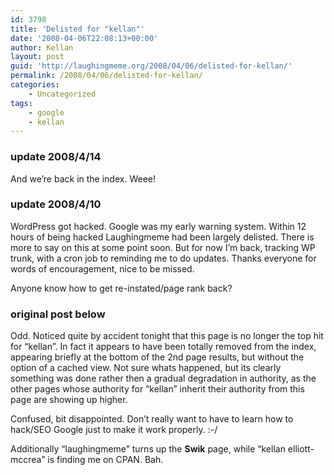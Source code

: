 ```yaml
---
id: 3798
title: 'Delisted for "kellan"'
date: '2008-04-06T22:08:13+00:00'
author: Kellan
layout: post
guid: 'http://laughingmeme.org/2008/04/06/delisted-for-kellan/'
permalink: /2008/04/06/delisted-for-kellan/
categories:
    - Uncategorized
tags:
    - google
    - kellan
---
```


### update 2008/4/14

And we’re back in the index. Weee!

### update 2008/4/10

WordPress got hacked. Google was my early warning system. Within 12 hours of being hacked Laughingmeme had been largely delisted. There is more to say on this at some point soon. But for now I’m back, tracking WP trunk, with a cron job to reminding me to do updates. Thanks everyone for words of encouragement, nice to be missed.

Anyone know how to get re-instated/page rank back?

### original post below

Odd. Noticed quite by accident tonight that this page is no longer the top hit for “kellan”. In fact it appears to have been totally removed from the index, appearing briefly at the bottom of the 2nd page results, but without the option of a cached view. Not sure whats happened, but its clearly something was done rather then a gradual degradation in authority, as the other pages whose authority for “kellan” inherit their authority from this page are showing up higher.

Confused, bit disappointed. Don’t really want to have to learn how to hack/SEO Google just to make it work properly. :-/

Additionally “laughingmeme” turns up the **Swik** page, while “kellan elliott-mccrea” is finding me on CPAN. Bah.